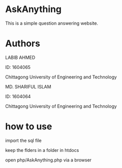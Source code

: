 # AskAnything
This is a simple question answering website.


# Authors
LABIB AHMED

ID: 1604065

Chittagong University of Engineering and Technology


MD. SHARIFUL ISLAM 

ID: 1604064

Chittagong University of Engineering and Technology


# how to use
import the sql file

keep the flders in a folder in htdocs

open php/AskAnything.php via a browser
